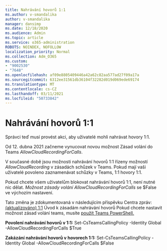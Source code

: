 ```yaml
---
title: Nahrávání hovorů 1:1
ms.author: v-smandalika
author: v-smandalika
manager: dansimp
ms.date: 12/18/2020
ms.audience: Admin
ms.topic: article
ms.service: o365-administration
ROBOTS: NOINDEX, NOFOLLOW
localization_priority: Normal
ms.collection: Adm_O365
ms.custom:
- "9002530"
- "7648"
ms.openlocfilehash: af09e8805409446a42a62c82aa577ad27f09a17a
ms.sourcegitcommit: 6312ee31561db36104f32282d019d069ede69174
ms.translationtype: MT
ms.contentlocale: cs-CZ
ms.lasthandoff: 03/11/2021
ms.locfileid: "50733842"
---
```

# <a name="11-call-recording"></a>Nahrávání hovorů 1:1

Správci teď musí provést akci, aby uživatelé mohli nahrávat hovory 1:1.
 
Od 12. dubna 2021 začneme vynucovat novou možnost Zásad volání do Teams *AllowCloudRecordingForCalls*. 

V současné době jsou možnosti nahrávání hovorů 1:1 řízeny možností *AllowCloudRecording* v zásadách schůzek v Teams. Pokud mají vaši uživatelé povoleno zaznamenávat schůzky v Teams, 1:1 hovory 1:1.

Pokud chcete všem uživatelům blokovat nahrávání hovorů 1:1, není nutné nic dělat. *Možnost zásady volání AllowCloudRecordingForCalls* se $False ve výchozím nastavení.

Tato změna je zdokumentovaná v následujícím příspěvku Centra zpráv: [(aktualizováno) 1:1](https://portal.microsoft.com/Adminportal/Home?ref=MessageCenter/:/messages/MC238796) Úvod k zásadám nahrávání hovorů Pokud chcete nastavit možnost zásad volání teams, musíte [použít Teams PowerShell.](https://docs.microsoft.com/microsoftteams/teams-powershell-install)

**Povolení nahrávání hovorů v 1:1:** Set-CsTeamsCallingPolicy -Identity Global -AllowCloudRecordingForCalls $True

**Zakázání nahrávání hovorů v hovorech 1:1:** Set-CsTeamsCallingPolicy -Identity Global -AllowCloudRecordingForCalls $False

